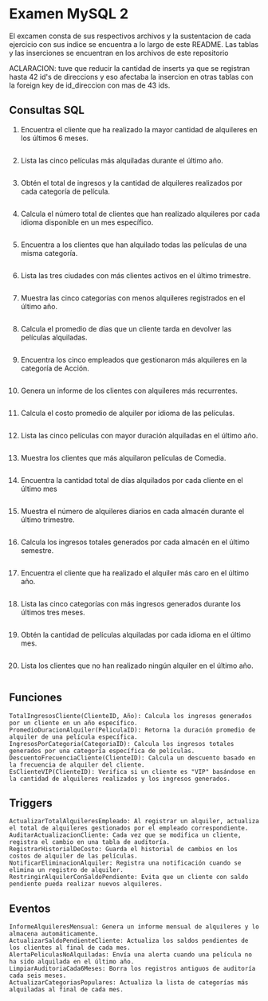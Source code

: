 # Examen MySQL 2 

El excamen consta de sus respectivos archivos y la sustentacion de cada ejercicio con sus indice se encuentra a lo largo de este README. Las tablas y las inserciones se encuentran en los archivos de este repositorio

ACLARACION: tuve que reducir la cantidad de inserts ya que se registran hasta 42 id's de direccions y eso afectaba la insercion en otras tablas con la foreign key de id_direccion con mas de 43 ids.

## Consultas SQL

1. Encuentra el cliente que ha realizado la mayor cantidad de alquileres en los últimos 6 meses.
```sql

```
2. Lista las cinco películas más alquiladas durante el último año.
```sql

```
3. Obtén el total de ingresos y la cantidad de alquileres realizados por cada categoría de película.
```sql

```
4. Calcula el número total de clientes que han realizado alquileres por cada idioma disponible en un mes específico.
```sql

```
5. Encuentra a los clientes que han alquilado todas las películas de una misma categoría.
```sql

```

6. Lista las tres ciudades con más clientes activos en el último trimestre.
```sql

```
7. Muestra las cinco categorías con menos alquileres registrados en el último año.
```sql

```
8. Calcula el promedio de días que un cliente tarda en devolver las películas alquiladas.
```sql

```
9. Encuentra los cinco empleados que gestionaron más alquileres en la categoría de Acción.
```sql

```

10. Genera un informe de los clientes con alquileres más recurrentes.
```sql

```
11. Calcula el costo promedio de alquiler por idioma de las películas.
```sql

```
12. Lista las cinco películas con mayor duración alquiladas en el último año.
```sql

```
13. Muestra los clientes que más alquilaron películas de Comedia.
```sql

```
14. Encuentra la cantidad total de días alquilados por cada cliente en el último mes
```sql

```
15. Muestra el número de alquileres diarios en cada almacén durante el último trimestre.
```sql

```
16. Calcula los ingresos totales generados por cada almacén en el último semestre.
```sql

```
17. Encuentra el cliente que ha realizado el alquiler más caro en el último año.
```sql

```
18. Lista las cinco categorías con más ingresos generados durante los últimos tres meses.
```sql

```
19. Obtén la cantidad de películas alquiladas por cada idioma en el último mes.
```sql

```
20. Lista los clientes que no han realizado ningún alquiler en el último año.
```sql

```

## Funciones 
    TotalIngresosCliente(ClienteID, Año): Calcula los ingresos generados por un cliente en un año específico.
    PromedioDuracionAlquiler(PeliculaID): Retorna la duración promedio de alquiler de una película específica.
    IngresosPorCategoria(CategoriaID): Calcula los ingresos totales generados por una categoría específica de películas.
    DescuentoFrecuenciaCliente(ClienteID): Calcula un descuento basado en la frecuencia de alquiler del cliente.
    EsClienteVIP(ClienteID): Verifica si un cliente es "VIP" basándose en la cantidad de alquileres realizados y los ingresos generados.

## Triggers

    ActualizarTotalAlquileresEmpleado: Al registrar un alquiler, actualiza el total de alquileres gestionados por el empleado correspondiente.
    AuditarActualizacionCliente: Cada vez que se modifica un cliente, registra el cambio en una tabla de auditoría.
    RegistrarHistorialDeCosto: Guarda el historial de cambios en los costos de alquiler de las películas.
    NotificarEliminacionAlquiler: Registra una notificación cuando se elimina un registro de alquiler.
    RestringirAlquilerConSaldoPendiente: Evita que un cliente con saldo pendiente pueda realizar nuevos alquileres.
## Eventos 
    InformeAlquileresMensual: Genera un informe mensual de alquileres y lo almacena automáticamente.
    ActualizarSaldoPendienteCliente: Actualiza los saldos pendientes de los clientes al final de cada mes.
    AlertaPeliculasNoAlquiladas: Envía una alerta cuando una película no ha sido alquilada en el último año.
    LimpiarAuditoriaCada6Meses: Borra los registros antiguos de auditoría cada seis meses.
    ActualizarCategoriasPopulares: Actualiza la lista de categorías más alquiladas al final de cada mes.